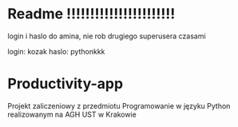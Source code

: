 # Readme !!!!!!!!!!!!!!!!!!!!!!!

login i haslo do amina, nie rob drugiego superusera czasami

login: kozak
haslo: pythonkkk


# Productivity-app

Projekt zaliczeniowy z przedmiotu Programowanie w języku Python realizowanym na AGH UST w Krakowie
